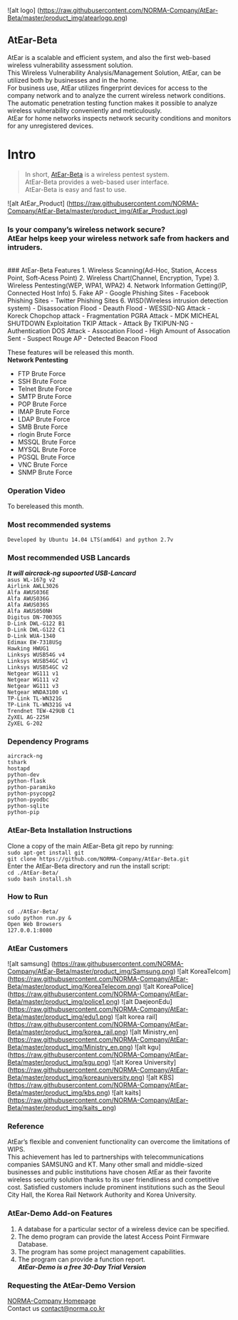 ![alt logo] (https://raw.githubusercontent.com/NORMA-Company/AtEar-Beta/master/product_img/atearlogo.png)
<br>
## AtEar-Beta
AtEar is a scalable and efficient system, and also the first web-based wireless vulnerability assessment solution. <br>
This Wireless Vulnerability Analysis/Management Solution, AtEar, can be utilized both by businesses and in the home.  <br>
For business use, AtEar utilizes fingerprint devices for access to the company network and to analyze the current wireless network conditions. <br>The automatic penetration testing function makes it possible to analyze wireless vulnerability conveniently and meticulously. <br>AtEar for home networks inspects network security conditions and monitors for any unregistered devices.  <br>

# Intro

> In short, [AtEar-Beta](http://www.norma.co.kr) is a wireless pentest system.<br>
> AtEar-Beta provides a web-based user interface.<br>
> AtEar-Beta is easy and fast to use.<br>

![alt AtEar_Product] (https://raw.githubusercontent.com/NORMA-Company/AtEar-Beta/master/product_img/AtEar_Product.jpg)
<h3>Is your company’s wireless network secure?<br>
AtEar helps keep your wireless network safe from hackers and intruders.<br></h3>
<br>
### AtEar-Beta Features
1. Wireless Scanning(Ad-Hoc, Station, Access Point, Soft-Acess Point)
2. Wireless Chart(Channel, Encryption, Type)
3. Wireless Pentesting(WEP, WPA1, WPA2)
4. Network Information Getting(IP, Connected Host Info)
5. Fake AP
  - Google Phishing Sites
  - Facebook Phishing Sites
  - Twitter Phishing Sites
6. WISD(Wireless intrusion detection system)
  - Disassocation Flood
  - Deauth Flood
  - WESSID-NG Attack
  - Koreck Chopchop attack
  - Fragmentation PGRA Attack
  - MDK MICHEAL SHUTDOWN Exploitation TKIP Attack
  - Attack By TKIPUN-NG
  - Authentication DOS Attack
  - Assocation Flood
  - High Amount of Assocation Sent
  - Suspect Rouge AP
  - Detected Beacon Flood

These features will be released this month.<br>
<b>Network Pentesting</b><br>
  - FTP Brute Force
  - SSH Brute Force
  - Telnet Brute Force
  - SMTP Brute Force
  - POP Brute Force
  - IMAP Brute Force
  - LDAP Brute Force
  - SMB Brute Force
  - rlogin Brute Force
  - MSSQL Brute Force
  - MYSQL Brute Force
  - PGSQL Brute Force
  - VNC Brute Force
  - SNMP Brute Force


### Operation Video
To bereleased this month.

### Most recommended systems
`Developed by Ubuntu 14.04 LTS(amd64) and python 2.7v`

### Most recommended USB Lancards
***It will aircrack-ng supoorted USB-Lancard***<br>
`asus WL-167g v2`<br>
`Airlink AWLL3026`<br>
`Alfa AWUS036E`<br>
`Alfa AWUS036G`<br>
`Alfa AWUS036S`<br>
`Alfa AWUS050NH`<br>
`Digitus DN-7003GS`<br>
`D-Link DWL-G122 B1`<br>
`D-Link DWL-G122 C1`<br>
`D-Link WUA-1340`<br>
`Edimax EW-7318USg`<br>
`Hawking HWUG1`<br>
`Linksys WUSB54G v4`<br>
`Linksys WUSB54GC v1`<br>
`Linksys WUSB54GC v2`<br>
`Netgear WG111 v1`<br>
`Netgear WG111 v2`<br>
`Netgear WG111 v3`<br>
`Netgear WNDA3100 v1`<br>
`TP-Link TL-WN321G`<br>
`TP-Link TL-WN321G v4`<br>
`Trendnet TEW-429UB C1`<br>
`ZyXEL AG-225H`<br>
`ZyXEL G-202`<br>

### Dependency Programs
`aircrack-ng`<br>
`tshark`<br>
`hostapd`<br>
`python-dev`<br>
`python-flask`<br>
`python-paramiko`<br>
`python-psycopg2`<br>
`python-pyodbc`<br>
`python-sqlite`<br>
`python-pip`<br>

### AtEar-Beta Installation Instructions
Clone a copy of the main AtEar-Beta git repo by running:<br>
`sudo apt-get install git`<br>
`git clone https://github.com/NORMA-Company/AtEar-Beta.git`<br>
Enter the AtEar-Beta directory and run the install script:<br>
`cd ./AtEar-Beta/`<br>
`sudo bash install.sh`<br>

### How to Run
`cd ./AtEar-Beta/`<br>
`sudo python run.py &`<br>
`Open Web Browsers`<br>
`127.0.0.1:8080`<br>

### AtEar Customers
![alt samsung] (https://raw.githubusercontent.com/NORMA-Company/AtEar-Beta/master/product_img/Samsung.png)
![alt KoreaTelcom] (https://raw.githubusercontent.com/NORMA-Company/AtEar-Beta/master/product_img/KoreaTelecom.png)
![alt KoreaPolice] (https://raw.githubusercontent.com/NORMA-Company/AtEar-Beta/master/product_img/police1.png)
![alt DaejeonEdu] (https://raw.githubusercontent.com/NORMA-Company/AtEar-Beta/master/product_img/edu1.png)
![alt korea rail] (https://raw.githubusercontent.com/NORMA-Company/AtEar-Beta/master/product_img/korea_rail.png)
![alt Ministry_en] (https://raw.githubusercontent.com/NORMA-Company/AtEar-Beta/master/product_img/Ministry_en.png)
![alt kgu] (https://raw.githubusercontent.com/NORMA-Company/AtEar-Beta/master/product_img/kgu.png)
![alt Korea University] (https://raw.githubusercontent.com/NORMA-Company/AtEar-Beta/master/product_img/koreauniversity.png)
![alt KBS] (https://raw.githubusercontent.com/NORMA-Company/AtEar-Beta/master/product_img/kbs.png)
![alt kaits] (https://raw.githubusercontent.com/NORMA-Company/AtEar-Beta/master/product_img/kaits_.png)

### Reference
AtEar’s flexible and convenient functionality can overcome the limitations of WIPS. <br>
This achievement has led to partnerships with telecommunications companies SAMSUNG and KT. Many other small and middle-sized businesses and public institutions have chosen AtEar as their favorite wireless security solution thanks to its user friendliness and competitive cost. Satisfied customers include prominent institutions such as the Seoul City Hall, the Korea Rail Network Authority and Korea University. <br>

### AtEar-Demo Add-on Features
1. A database for a particular sector of a wireless device can be specified.
2. The demo program can provide the latest Access Point Firmware Database.
3. The program has some project management capabilities.
4. The program can provide a function report.<br>
***AtEar-Demo is a free 30-Day Trial Version***

### Requesting the AtEar-Demo Version
[NORMA-Company Homepage](http://www.norma.co.kr)<br>
Contact us [contact@norma.co.kr](mailto:contact@norma.co.kr)
